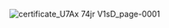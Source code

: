 ![certificate_U7Ax 74jr V1sD_page-0001](https://github.com/user-attachments/assets/1beaebcb-3515-4c88-8e94-e9061e6dcf7e)
